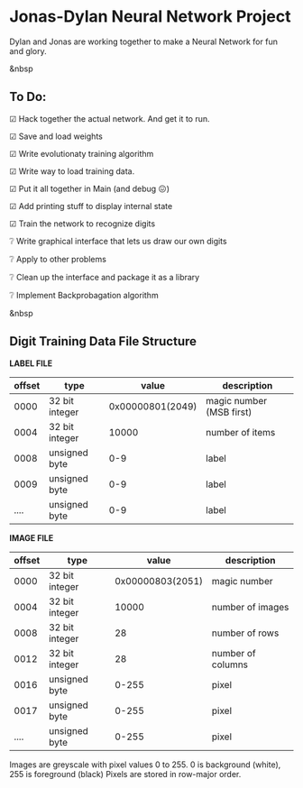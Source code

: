 # Jonas-Dylan Neural Network Project
Dylan and Jonas are working together to make a Neural Network for fun and glory.


&nbsp


## To Do:

☑ Hack together the actual network. And get it to run.

☑ Save and load weights

☑ Write evolutionaty training algorithm

☑ Write way to load training data.

☑ Put it all together in Main (and debug 😖)

☑ Add printing stuff to display internal state

☑ Train the network to recognize digits

❔ Write graphical interface that lets us draw our own digits

❔ Apply to other problems

❔ Clean up the interface and package it as a library

❔ Implement Backprobagation algorithm


&nbsp


## Digit Training Data File Structure


**LABEL FILE**

|  offset  |  type           |value             | description              | 
|----------|-----------------|------------------|---------------------     |
| 0000     | 32 bit integer  | 0x00000801(2049) | magic number (MSB first) |
| 0004     | 32 bit integer  | 10000            | number of items          |
| 0008     | unsigned byte   | 0-9              | label                    |
| 0009     | unsigned byte   | 0-9              | label                    |
| ....     | unsigned byte   | 0-9              | label                    |


**IMAGE FILE**

| offset   | type            | value            | description         |
|----------|-----------------|------------------|---------------------|
| 0000     | 32 bit integer  | 0x00000803(2051) | magic number        |
| 0004     | 32 bit integer  | 10000            | number of images    |
| 0008     | 32 bit integer  | 28               | number of rows      |
| 0012     | 32 bit integer  | 28               | number of columns   |
| 0016     | unsigned byte   | 0-255            | pixel               |
| 0017     | unsigned byte   | 0-255            | pixel               |
| ....     | unsigned byte   | 0-255            | pixel               |


Images are greyscale with pixel values 0 to 255. 0 is background (white), 255 is foreground (black)
Pixels are stored in row-major order.
